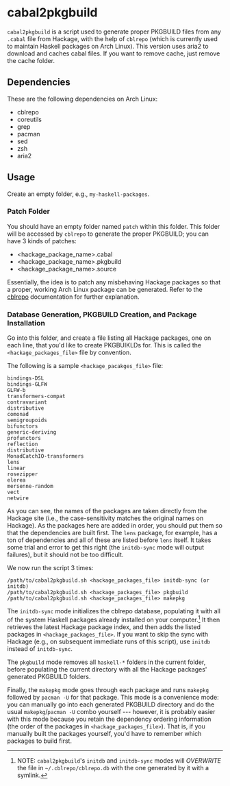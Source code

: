 # cabal2pkgbuild

`cabal2pkgbuild` is a script used to generate proper PKGBUILD files from any `.cabal` file from Hackage, with the help of `cblrepo` (which is currently used to maintain Haskell packages on Arch Linux).
This version uses aria2 to download and caches cabal files. If you want to remove cache, just remove the cache folder.

## Dependencies

These are the following dependencies on Arch Linux:

- cblrepo
- coreutils
- grep
- pacman
- sed
- zsh
- aria2

## Usage

Create an empty folder, e.g., `my-haskell-packages`.

### Patch Folder

You should have an empty folder named `patch` within this folder.
This folder will be accessed by `cblrepo` to generate the proper PKGBUILD; you can have 3 kinds of patches:

  - <hackage_package_name>.cabal
  - <hackage_package_name>.pkgbuild
  - <hackage_package_name>.source

Essentially, the idea is to patch any misbehaving Hackage packages so that a proper, working Arch Linux package can be generated.
Refer to the [cblrepo](https://github.com/magthe/cblrepo) documentation for further explanation.

### Database Generation, PKGBUILD Creation, and Package Installation

Go into this folder, and create a file listing all Hackage packages, one on each line, that you'd like to create PKGBUIKLDs for.
This is called the `<hackage_packages_file>` file by convention.

The following is a sample `<hackage_pacakges_file>` file:

```
bindings-DSL
bindings-GLFW
GLFW-b
transformers-compat
contravariant
distributive
comonad
semigroupoids
bifunctors
generic-deriving
profunctors
reflection
distributive
MonadCatchIO-transformers
lens
linear
rosezipper
elerea
mersenne-random
vect
netwire
```

As you can see, the names of the packages are taken directly from the Hackage site (i.e., the case-sensitivity matches the original names on Hackage).
As the packages here are added in order, you should put them so that the dependencies are built first.
The `lens` package, for example, has a ton of dependencies and all of these are listed before `lens` itself.
It takes some trial and error to get this right (the `initdb-sync` mode will output failures), but it should not be too difficult.

We now run the script 3 times:

```
/path/to/cabal2pkgbuild.sh <hackage_packages_file> initdb-sync (or initdb)
/path/to/cabal2pkgbuild.sh <hackage_packages_file> pkgbuild
/path/to/cabal2pkgbuild.sh <hackage_packages_file> makepkg
```

The `initdb-sync` mode initializes the cblrepo database, populating it with all of the system Haskell packages already installed on your computer.[^symlink]
It then retrieves the latest Hackage package index, and then adds the listed packages in `<hackage_packages_file>`.
If you want to skip the sync with Hackage (e.g., on subsequent immediate runs of this script), use `initdb` instead of `initdb-sync`.

The `pkgbuild` mode removes all `haskell-*` folders in the current folder, before populating the current directory with all the Hackage packages' generated PKGBUILD folders.

Finally, the `makepkg` mode goes through each package and runs `makepkg` followed by `pacman -U` for that package.
This mode is a convenience mode: you can manually go into each generated PKGBUILD directory and do the usual `makepkg`/`pacman -U` combo yourself --- however, it is probably easier with this mode because you retain the dependency ordering information (the order of the packages in `<hackage_packages_file>`).
That is, if you manually built the packages yourself, you'd have to remember which packages to build first.

[^symlink]: NOTE: `cabal2pkgbuild`'s `initdb` and `initdb-sync` modes will *OVERWRITE* the file in `~/.cblrepo/cblrepo.db` with the one generated by it with a symlink.
